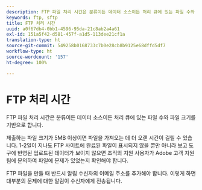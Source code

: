 ```yaml
---
description: FTP 파일 처리 시간은 분류이든 데이터 소스이든 처리 큐에 있는 파일 수와 파일 크기를 기반으로 합니다.
keywords: ftp, sftp
title: FTP 처리 시간
uuid: a0f67db4-0bb1-4596-95da-21c8ab2a4a61
exl-id: 151a5f42-d581-457f-a1d5-113dee21cf1a
translation-type: ht
source-git-commit: 549258b0168733c7b0e28cb8b9125e68dffd5df7
workflow-type: ht
source-wordcount: '157'
ht-degree: 100%

---
```


# FTP 처리 시간

FTP 파일 처리 시간은 분류이든 데이터 소스이든 처리 큐에 있는 파일 수와 파일 크기를 기반으로 합니다.

제출하는 파일 크기가 5MB 이상이면 파일을 가져오는 데 더 오랜 시간이 걸릴 수 있습니다. 1-2일이 지나도 FTP 사이트에 완료된 파일이 표시되지 않을 뿐만 아니라 보고 도구에 반영된 업로드된 데이터가 보이지 않으면 조직의 지원 사용자가 Adobe 고객 지원 팀에 문의하여 파일에 문제가 있었는지 확인해야 합니다.

FTP 파일을 만들 때 반드시 알림 수신자의 이메일 주소를 추가해야 합니다. 이렇게 하면 대부분의 문제에 대한 알림이 수신자에게 전송됩니다.
